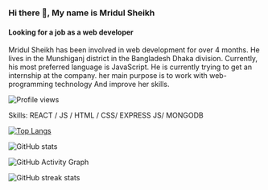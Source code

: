 ### Hi there 👋, My name is Mridul Sheikh
#### Looking for a job as a web developer
Mridul Sheikh has been involved in web development for over 4 months. He lives in the Munshiganj district in the Bangladesh Dhaka division.  Currently, his most preferred language is JavaScript. He is currently trying to get an internship at the company. her main purpose is to work with web-programming technology And improve her skills.

![Profile views](https://gpvc.arturio.dev/MridulSheikh)

Skills:  REACT / JS / HTML / CSS/ EXPRESS JS/ MONGODB

[![Top Langs](https://github-readme-stats.vercel.app/api/top-langs/?username=MridulSheikh)](https://github.com/anuraghazra/github-readme-stats)

![GitHub stats](https://github-readme-stats.vercel.app/api?username=MridulSheikh&show_icons=true)  

![GitHub Activity Graph](https://activity-graph.herokuapp.com/graph?username=MridulSheikh)  

![GitHub streak stats](https://github-readme-streak-stats.herokuapp.com/?user=MridulSheikh)  

  
